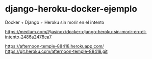 # django-heroku-docker-ejemplo
Docker + Django + Heroku sin morir en el intento

https://medium.com/@asinox/docker-django-heroku-sin-morir-en-el-intento-2486a2478ea7


https://afternoon-temple-88418.herokuapp.com/
https://git.heroku.com/afternoon-temple-88418.git